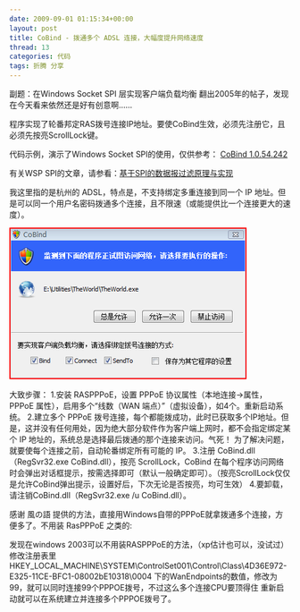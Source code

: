 ```yaml
---
date: 2009-09-01 01:15:34+00:00
layout: post
title: CoBind - 拨通多个 ADSL 连接，大幅度提升网络速度
thread: 13
categories: 代码
tags: 折腾 分享 
---
```


副题：在Windows Socket SPI 层实现客户端负载均衡
翻出2005年的帖子，发现在今天看来依然还是好有创意啊……

程序实现了轮番邦定RAS拨号连接IP地址。要使CoBind生效，必须先注册它，且必须先按亮ScrollLock键。

代码示例，演示了Windows Socket SPI的使用，仅供参考： [CoBind 1.0.54.242](/assets/CoBind%201.0.54.242.rar)<!-- more -->

有关WSP SPI的文章，请参看：[基于SPI的数据报过滤原理与实现](http://www.xfocus.net/articles/200304/518.html)

我这里指的是杭州的 ADSL，特点是，不支持绑定多重连接到同一个 IP 地址。但是可以同一个用户名密码拨通多个连接，且不限速（或能提供比一个连接更大的速度）。

[![](/assets/1251767462_431101de.png)](/assets/1251767462_431101de.png)

大致步骤：
1.安装 RASPPPoE，设置 PPPoE 协议属性（本地连接->属性，PPPoE 属性），启用多个“线数（WAN 端点）”（虚拟设备），如4个。重新启动系统。
2.建立多个 PPPoE 拨号连接，每个都能拨成功，此时已获取多个IP地址。但是，这并没有任何用处，因为绝大部分软件作为客户端上网时，都不会指定绑定某个 IP 地址的，系统总是选择最后拨通的那个连接来访问。气死！
为了解决问题，就要使每个连接之前，自动轮番绑定所有可能的 IP。
3.注册 CoBind.dll （RegSvr32.exe CoBind.dll），按亮 ScrollLock，CoBind 在每个程序访问网络时会弹出对话框提示，按需选择即可（默认一般确定即可）。（按亮ScrollLock仅仅是允许CoBind弹出提示，设置好后，下次无论是否按亮，均可生效）
4.要卸载，请注销CoBind.dll（RegSvr32.exe /u CoBind.dll）。


感谢 風の語 提供的方法，直接用Windows自带的PPPoE就拿拨通多个连接，方便多了。不用装 RasPPPoE 之类的:









发现在windows 2003可以不用装RASPPPoE的方法，（xp估计也可以，没试过）修改注册表里HKEY_LOCAL_MACHINE\SYSTEM\ControlSet001\Control\Class\4D36E972-E325-11CE-BFC1-08002bE10318\0004
下的WanEndpoints的数值，修改为99，就可以同时连接99个PPPOE拨号，不过这么多个连接CPU要顶得住
重新启动就可以在系统建立并连接多个PPPOE拨号了。



